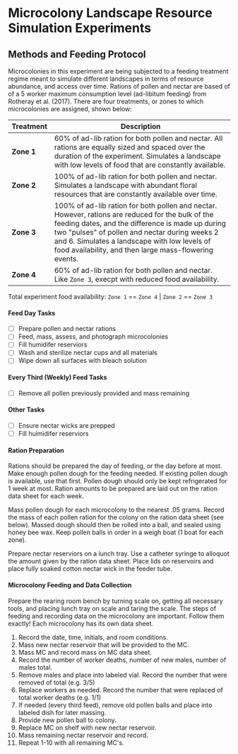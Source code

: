 # Microcolony Landscape Resource Simulation Experiments
## Methods and Feeding Protocol

Microcolonies in this experiment are being subjected to a feeding treatment regime meant to simulate different landscapes in terms of resource abundance, and access over time.  Rations of pollen and nectar are based of of a 5 worker maximum consumption level (ad-libitum feeding) from Rotheray et al. (2017).  There are four treatments, or zones to which microcolonies are assigned, shown below: 

Treatment | Description
--------- | -----------
**Zone 1** | 60% of ad-lib ration for both pollen and nectar.  All rations are equally sized and spaced over the duration of the experiment.  Simulates a landscape with low levels of food that are constantly available.
**Zone 2** | 100% of ad-lib ration for both pollen and nectar.  Simulates a landscape with abundant floral resources that are constantly available over time.  
**Zone 3** | 100% of ad-lib ration for both pollen and nectar.  However, rations are reduced for the bulk of the feeding dates, and the difference is made up during two "pulses" of pollen and nectar during weeks 2 and 6.  Simulates a landscape with low levels of food availability, and then large mass-flowering events.
**Zone 4** | 60% of ad-lib ration for both pollen and nectar.  Like `Zone 3`, execpt with reduced food availability.  

Total experiment food availability: `Zone 1` == `Zone 4` | `Zone 2` == `Zone 3`

#### Feed Day Tasks
- [ ] Prepare pollen and nectar rations
- [ ] Feed, mass, assess, and photograph microcolonies
- [ ] Fill humidifer reserviors
- [ ] Wash and sterilize nectar cups and all materials
- [ ] Wipe down all surfaces with bleach solution

#### Every Third (Weekly) Feed Tasks
- [ ] Remove all pollen previously provided and mass remaining


#### Other Tasks
- [ ] Ensure nectar wicks are prepped
- [ ] Fill huimidifer reserviors 

#### Ration Preparation
Rations should be prepared the day of feeding, or the day before at most.  Make enough pollen dough for the feeding needed.  If existing pollen dough is available, use that first.  Pollen dough should only be kept refrigerated for 1 week at most.  Ration amounts to be prepared are laid out on the ration data sheet for each week.  

Mass pollen dough for each microcolony to the nearest .05 grams.  Record the mass of each pollen ration for the colony on the ration data sheet (see below).  Massed dough should then be rolled into a ball, and sealed using honey bee wax.  Keep pollen balls in order in a weigh boat (1 boat for each zone).  

Prepare nectar reserviors on a lunch tray.  Use a catheter syringe to alloquot the amount given by the ration data sheet.  Place lids on reservoirs and place fully soaked cotton nectar wick in the feeder tube.  

#### Microcolony Feeding and Data Collection
Prepare the rearing room bench by turning scale on, getting all necessary tools, and placing lunch tray on scale and taring the scale.  The steps of feeding and recording data on the microcolony are important.  Follow them exactly!  Each microcolony has its own data sheet.

1. Record the date, time, initials, and room conditions.
2. Mass new nectar reservoir that will be provided to the MC.
3. Mass MC and record mass on MC data sheet.
4. Record the number of worker deaths, number of new males, number of males total.
5. Remove males and place into labeled vial.  Record the number that were removed of total (e.g. 3/5)
6. Replace workers as needed.  Record the number that were replaced of total worker deaths (e.g. 1/1)
7. If needed (every third feed), remove old pollen balls and place into labeled dish for later massing.
8. Provide new pollen ball to colony.
9. Replace MC on shelf with new nectar reservoir.
10. Mass remaining nectar reservoir and record.
11. Repeat 1-10 with all remaining MC's. 